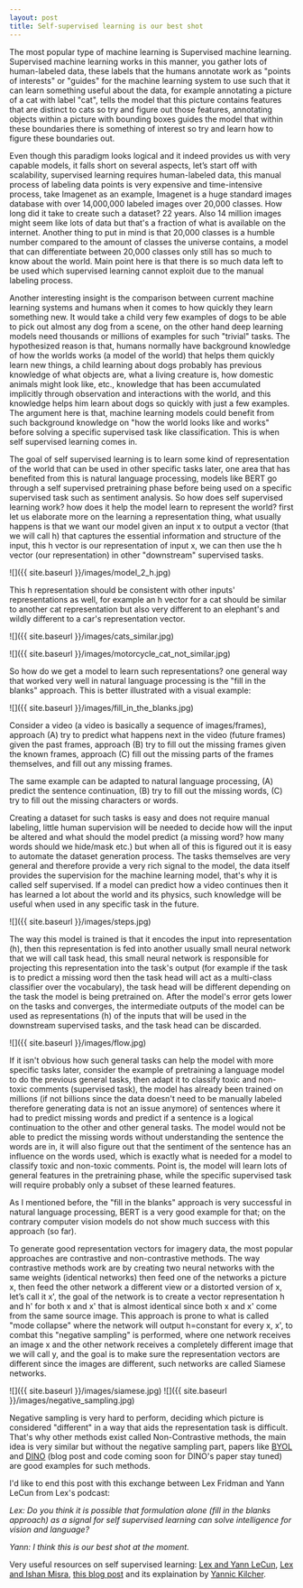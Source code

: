 ```yaml
---
layout: post
title: Self-supervised learning is our best shot
---
```

The most popular type of machine learning is Supervised machine learning. Supervised machine learning works in this manner, you gather lots of human-labeled data, these labels that the humans annotate work as "points of interests" or "guides" for the machine learning system to use such that it can learn something useful about the data, for example annotating a picture of a cat with label "cat", tells the model that this picture contains features that are distinct to cats so try and figure out those features, annotating objects within a picture with bounding boxes guides the model that within these boundaries there is something of interest so try and learn how to figure these boundaries out.

 Even though this paradigm looks logical and it indeed provides us with very capable models, it falls short on several aspects, let’s start off with scalability, supervised learning requires human-labeled data, this manual process of labeling data points is very expensive and time-intensive process, take Imagenet as an example, Imagenet is a huge standard images database with over 14,000,000 labeled images over 20,000 classes. How long did it take to create such a dataset? 22 years. Also 14 million images might seem like lots of data but that's a fraction of what is available on the internet. Another thing to put in mind is that 20,000 classes is a humble number compared to the amount of classes the universe contains, a model that can differentiate between 20,000 classes only still has so much to know about the world. Main point here is that there is so much data left to be used which supervised learning cannot exploit due to the manual labeling process.

Another interesting insight is the comparison between current machine learning systems and humans when it comes to how quickly they learn something new. It would take a child very few examples of dogs to be able to pick out almost any dog from a scene, on the other hand deep learning models need thousands or millions of examples for such "trivial" tasks. The hypothesized reason is that, humans normally have background knowledge of how the worlds works (a model of the world) that helps them quickly learn new things, a child learning about dogs probably has previous knowledge of what objects are, what a living creature is, how domestic animals might look like, etc., knowledge that has been accumulated implicitly through observation and interactions with the world, and this knowledge helps him learn about dogs so quickly with just a few examples. The argument here is that, machine learning models could benefit from such background knowledge on "how the world looks like and works" before solving a specific supervised task like classification. This is when self supervised learning comes in.

The goal of self supervised learning is to learn some kind of representation of the world that can be used in other specific tasks later, one area that has benefited from this is natural language processing, models like BERT go through a self supervised pretraining phase before being used on a specific supervised task such as sentiment analysis. So how does self supervised learning work? how does it help the model learn to represent the world? first let us elaborate more on the learning a representation thing, what usually happens is that we want our model given an input x to output a vector (that we will call h) that captures the essential information and structure of the input, this h vector is our representation of input x, we can then use the h vector (our representation) in other "downstream" supervised tasks.

![]({{ site.baseurl }}/images/model_2_h.jpg)

This h representation should be consistent with other inputs' representations as well, for example an h vector for a cat should be similar to another cat representation but also very different to an elephant's and wildly different to a car's representation vector.

![]({{ site.baseurl }}/images/cats_similar.jpg)

![]({{ site.baseurl }}/images/motorcycle_cat_not_similar.jpg)

So how do we get a model to learn such representations? one general way that worked very well in natural language processing is the "fill in the blanks" approach. This is better illustrated with a visual example:

![]({{ site.baseurl }}/images/fill_in_the_blanks.jpg)

Consider a video (a video is basically a sequence of images/frames), approach (A) try to predict what happens next in the video (future frames) given the past frames, approach (B) try to fill out the missing frames given the known frames, approach (C) fill out the missing parts of the frames themselves, and fill out any missing frames.

The same example can be adapted to natural language processing, (A) predict the sentence continuation, (B) try to fill out the missing words, (C) try to fill out the missing characters or words.

Creating a dataset for such tasks is easy and does not require manual labeling, little human supervision will be needed to decide how will the input be altered and what should the model predict (a missing word? how many words should we hide/mask etc.) but when all of this is figured out it is easy to automate the dataset generation process. The tasks themselves are very general and therefore provide a very rich signal to the model, the data itself provides the supervision for the machine learning model, that's why it is called self supervised. If a model can predict how a video continues then it has learned a lot about the world and its physics, such knowledge will be useful when used in any specific task in the future.

![]({{ site.baseurl }}/images/steps.jpg)

The way this model is trained is that it encodes the input into representation (h), then this representation is fed into another usually small neural network that we will call task head, this small neural network is responsible for projecting this representation into the task's output (for example if the task is to predict a missing word then the task head will act as a multi-class classifier over the vocabulary), the task head will be different depending on the task the model is being pretrained on.
After the model's error gets lower on the tasks and converges, the intermediate outputs of the model can be used as representations (h) of the inputs that will be used in the downstream supervised tasks, and the task head can be discarded.

![]({{ site.baseurl }}/images/flow.jpg)

If it isn't obvious how such general tasks can help the model with more specific tasks later, consider the example of pretraining a language model to do the previous general tasks, then adapt it to classify toxic and non-toxic comments (supervised task), the model has already been trained on millions (if not billions since the data doesn't need to be manually labeled therefore generating data is not an issue anymore) of sentences where it had to predict missing words and predict if a sentence is a logical continuation to the other and other general tasks. The model would not be able to predict the missing words without understanding the sentence the words are in, it will also figure out that the sentiment of the sentence has an influence on the words used, which is exactly what is needed for a model to classify toxic and non-toxic comments. Point is, the model will learn lots of general features in the pretraining phase, while the specific supervised task will require probably only a subset of these learned features.

As I mentioned before, the "fill in the blanks" approach is very successful in natural language processing, BERT is a very good example for that; on the contrary computer vision models do not show much success with this approach (so far).

To generate good representation vectors for imagery data, the most popular approaches are contrastive and non-contrastive methods. The way contrastive methods work are by creating two neural networks with the same weights (identical networks) then feed one of the networks a picture x, then feed the other network a different view or a distorted version of x, let’s call it x', the goal of the network is to create a vector representation h and h' for both x and x' that is almost identical since both x and x' come from the same source image. This approach is prone to what is called "mode collapse" where the network will output h=constant for every x, x', to combat this "negative sampling" is performed, where one network receives an image x and the other network receives a completely different image that we will call y, and the goal is to make sure the representation vectors are different since the images are different, such networks are called Siamese networks.

![]({{ site.baseurl }}/images/siamese.jpg)
![]({{ site.baseurl }}/images/negative_sampling.jpg)

Negative sampling is very hard to perform, deciding which picture is considered "different" in a way that aids the representation task is difficult. That's why other methods exist called Non-Contrastive methods, the main idea is very similar but without the negative sampling part, papers like [BYOL](https://arxiv.org/abs/2006.07733) and [DINO](https://arxiv.org/abs/2104.14294) (blog post and code coming soon for DINO's paper stay tuned) are good examples for such methods.


I'd like to end this post with this exchange between Lex Fridman and Yann LeCun from Lex's podcast:

*Lex: Do you think it is possible that formulation alone (fill in the blanks approach) as a signal for self supervised learning can solve intelligence for vision and language?* 

*Yann: I think this is our best shot at the moment.*


Very useful resources on self supervised learning:
[Lex and Yann LeCun](https://www.youtube.com/watch?v=JNiY0RXxFZY), [Lex and Ishan Misra](https://www.youtube.com/watch?v=mvTQwA7Q9L4), [this blog post](https://ai.facebook.com/blog/self-supervised-learning-the-dark-matter-of-intelligence/)  and its explaination by [Yannic Kilcher](https://www.youtube.com/watch?v=Ag1bw8MfHGQ).